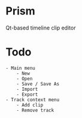 Prism
=====

Qt-based timeline clip editor

Todo
====
	- Main menu
		- New
		- Open
		- Save / Save As
		- Import
		- Export
	- Track context menu
		- Add clip
		- Remove track

